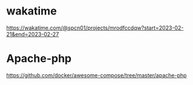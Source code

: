 #  wakatime
https://wakatime.com/@spcn01/projects/mrodfccdqw?start=2023-02-21&end=2023-02-27

# Apache-php
https://github.com/docker/awesome-compose/tree/master/apache-php